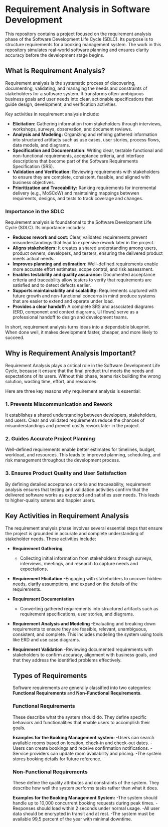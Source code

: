 # Requirement Analysis in Software Development

This repository contains a project focused on the requirement analysis phase of the Software Development Life Cycle (SDLC). Its purpose is to structure requirements for a booking management system. The work in this repository simulates real-world software planning and ensures clarity accuracy before the development stage begins.

## What is Requirement Analysis?

Requirement analysis is the systematic process of discovering, documenting, validating, and managing the needs and constraints of stakeholders for a software system. It transforms often-ambiguous business goals and user needs into clear, actionable specifications that guide design, development, and verification activities.

Key activities in requirement analysis include:
- **Elicitation:** Gathering information from stakeholders through interviews, workshops, surveys, observation, and document reviews.
- **Analysis and Modeling:** Organizing and refining gathered information into structured artifacts such as use cases, user stories, process flows, data models, and diagrams.
- **Specification and Documentation:** Writing clear, testable functional and non-functional requirements, acceptance criteria, and interface descriptions that become part of the Software Requirements Specification (SRS).
- **Validation and Verification:** Reviewing requirements with stakeholders to ensure they are complete, consistent, feasible, and aligned with business objectives.
- **Prioritization and Traceability:** Ranking requirements for incremental delivery (e.g., MoSCoW) and maintaining mappings betwwen requireents, designs, and tests to track coverage and changes.

### Importance in the SDLC

Requirement analysis is foundational to the Software Development Life Cycle (SDLC). Its importance includes: 
- **Reduces rework and cost:** Clear, validated requirements prevent misunderstandings that lead to expensive rework later in the project.
- **Aligns stakeholders:** It creates a shared understanding among users, product owners, developers, and testers, ensuring the delivered product meets actual needs.
- **Improves planning and estimation:** Well-defined requirements enable more accurate effort estimates, scope control, and risk assessment.
- **Enables testability and quality assurance:** Documented acceptance criteria and traceability allow testers to verify that requirements are satisfied and to detect defects earlier.
- **Supports maintainability and scalabilty:** Requirements captured with future growth and non-functional concerns in mind produce systems that are easier to extend and operate under load.
- **Provides a clear handoff:** A complete SRS and associated diagrams (ERD, component and context diagrams, UI flows) serve as a professional handoff to design and development teams.

In short, requirement analysis turns ideas into a dependable blueprint. When done well, it makes development faster, cheaper, and more likely to succeed.

## Why is Requirement Analysis Important?

Requirement Analysis plays a critical role in the Software Development Life Cycle, because it ensure that the final product trul meets the needs and expectations of its users. Without this phase, teams risk building the wrong solution, wasting time, effort, and resources.

Here are three key reasons why requirement analysis is essential:

### 1. Prevents Miscommunication and Rework
It establishes a shared understanding between developers, stakeholders, and users. Clear and validated requirements reduce the chances of misunderstandings and prevent costly rework later in the project.

### 2. Guides Accurate Project Planning
Well-defined requirements enable better estimates for timelines, budget, workload, and resources. This leads to improved planning, scheduling, and risk management throughout the development process.

### 3. Ensures Product Quality and User Satisfaction
By defining detailed acceptance criteria and tracaeability, requirement analysis ensures that testing and validation activities confirm that the delivered software works as expected and satisfies user needs. This leads to higher-quality sstems and happier users.

## Key Activities in Requirement Analysis

The requirement analysis phase involves several essential steps that ensure the project is grounded in accurate and complete understanding of stakeholder needs. These activities include: 

- **Requirement Gathering**
  - Collecting initial information from stakeholders through surveys, interviews, meetings, and research to capture needs and expectations.

- **Requirement Elicitation**
  -Engaging with stakeholders to uncover hidden needs, clarify assumptions, and expand on the details of the requirements.

- **Requirement Documentation**
  - Converting gathered requirements into structured artifacts such as requirement specifications, user stories, and diagrams.

- **Requirement Analysis and Modeling**
  -Evaluating and breaking down requirements to ensure they are feasible, relevant, unambiguous, consistent, and complete. This includes modeling the system using tools like ERD and use case diagrams.

- **Requirement Validation**
  -Reviewing documented requirements with stakeholders to confirm accuracy, alignment with business goals, and that they address the identified problems effectively.

  ## Types of Requirements

  Software requirements are generally classified into two categories: **Functional Requirements** and **Non-Functional Requirements**.

  ### Functional Requirements
  These describe what the system should do. They define specific behaviors and functionalities that enable users to accomplish their goals.

  **Examples for the Booking Management system:**
  -Users can search available rooms based on location, check-in and check-out dates.
  -Users can create bookings and receive confirmation notifications.
  -Service providers can update room availability and pricing.
  -The system stores booking details for future reference.

  ### Non-Functional Requirements
  These define the quality attributes and constraints of the system. They describe how well the system performs tasks rather than what it does.

  **Examples for the Booking Management System:**
  -The system should handle up to 10,000 concurrent booking requests during peak times.
  -Responses should load within 2 seconds under normal usage.
  -All user data should be encrypted in transit and at rest.
  -The system must be available 99,5 percent of the year with minimal downtime.

  
